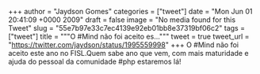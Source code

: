 
+++
author = "Jaydson Gomes"
categories = ["tweet"]
date = "Mon Jun 01 20:41:09 +0000 2009"
draft = false
image = "No media found for this Tweet"
slug = "55e7b97e33c7ec4139e92eb01bb8e37319bf06c2"
tags = ["tweet"]
title = """O #Mind não foi aceito es..."""
tweet = true
tweet_url = "https://twitter.com/jaydson/status/1995559998"
+++
O #Mind não foi aceito este ano no FISL.Quem sabe ano que vem, com mais maturidade e ajuda do pessoal da comunidade #php estaremos lá!
